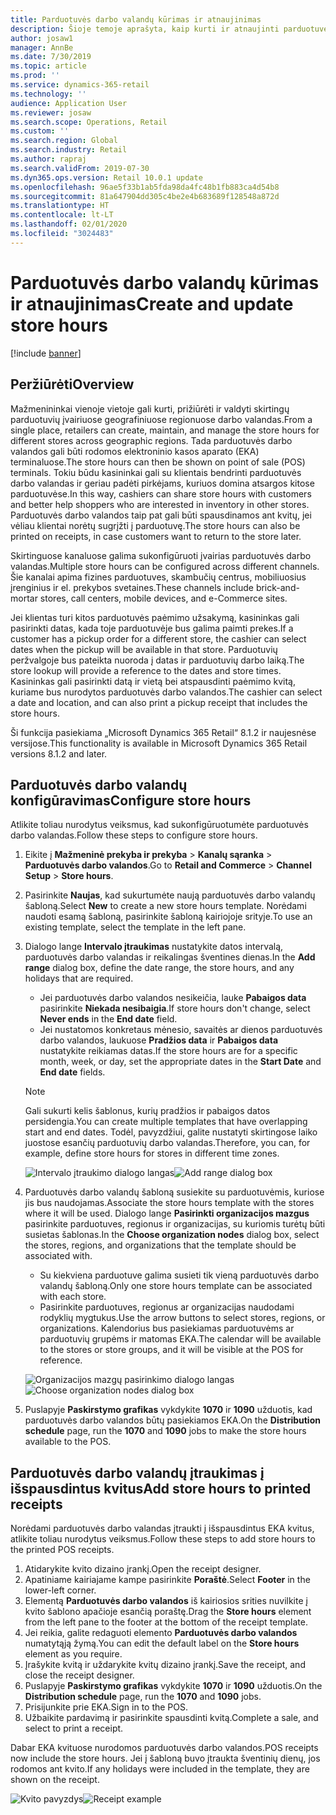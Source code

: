 ```yaml
---
title: Parduotuvės darbo valandų kūrimas ir atnaujinimas
description: Šioje temoje aprašyta, kaip kurti ir atnaujinti parduotuvės darbo valandas naudojant „Commerce Headquarters“.
author: josaw1
manager: AnnBe
ms.date: 7/30/2019
ms.topic: article
ms.prod: ''
ms.service: dynamics-365-retail
ms.technology: ''
audience: Application User
ms.reviewer: josaw
ms.search.scope: Operations, Retail
ms.custom: ''
ms.search.region: Global
ms.search.industry: Retail
ms.author: rapraj
ms.search.validFrom: 2019-07-30
ms.dyn365.ops.version: Retail 10.0.1 update
ms.openlocfilehash: 96ae5f33b1ab5fda98da4fc48b1fb883ca4d54b8
ms.sourcegitcommit: 81a647904dd305c4be2e4b683689f128548a872d
ms.translationtype: HT
ms.contentlocale: lt-LT
ms.lasthandoff: 02/01/2020
ms.locfileid: "3024483"
---
```

# <a name="create-and-update-store-hours"></a><span data-ttu-id="d1229-103">Parduotuvės darbo valandų kūrimas ir atnaujinimas</span><span class="sxs-lookup"><span data-stu-id="d1229-103">Create and update store hours</span></span>

[!include [banner](../../includes/banner.md)]

## <a name="overview"></a><span data-ttu-id="d1229-104">Peržiūrėti</span><span class="sxs-lookup"><span data-stu-id="d1229-104">Overview</span></span>

<span data-ttu-id="d1229-105">Mažmenininkai vienoje vietoje gali kurti, prižiūrėti ir valdyti skirtingų parduotuvių įvairiuose geografiniuose regionuose darbo valandas.</span><span class="sxs-lookup"><span data-stu-id="d1229-105">From a single place, retailers can create, maintain, and manage the store hours for different stores across geographic regions.</span></span> <span data-ttu-id="d1229-106">Tada parduotuvės darbo valandos gali būti rodomos elektroninio kasos aparato (EKA) terminaluose.</span><span class="sxs-lookup"><span data-stu-id="d1229-106">The store hours can then be shown on point of sale (POS) terminals.</span></span> <span data-ttu-id="d1229-107">Tokiu būdu kasininkai gali su klientais bendrinti parduotuvės darbo valandas ir geriau padėti pirkėjams, kuriuos domina atsargos kitose parduotuvėse.</span><span class="sxs-lookup"><span data-stu-id="d1229-107">In this way, cashiers can share store hours with customers and better help shoppers who are interested in inventory in other stores.</span></span> <span data-ttu-id="d1229-108">Parduotuvės darbo valandos taip pat gali būti spausdinamos ant kvitų, jei vėliau klientai norėtų sugrįžti į parduotuvę.</span><span class="sxs-lookup"><span data-stu-id="d1229-108">The store hours can also be printed on receipts, in case customers want to return to the store later.</span></span>

<span data-ttu-id="d1229-109">Skirtinguose kanaluose galima sukonfigūruoti įvairias parduotuvės darbo valandas.</span><span class="sxs-lookup"><span data-stu-id="d1229-109">Multiple store hours can be configured across different channels.</span></span> <span data-ttu-id="d1229-110">Šie kanalai apima fizines parduotuves, skambučių centrus, mobiliuosius įrenginius ir el. prekybos svetaines.</span><span class="sxs-lookup"><span data-stu-id="d1229-110">These channels include brick-and-mortar stores, call centers, mobile devices, and e-Commerce sites.</span></span>

<span data-ttu-id="d1229-111">Jei klientas turi kitos parduotuvės paėmimo užsakymą, kasininkas gali pasirinkti datas, kada toje parduotuvėje bus galima paimti prekes.</span><span class="sxs-lookup"><span data-stu-id="d1229-111">If a customer has a pickup order for a different store, the cashier can select dates when the pickup will be available in that store.</span></span> <span data-ttu-id="d1229-112">Parduotuvių peržvalgoje bus pateikta nuoroda į datas ir parduotuvių darbo laiką.</span><span class="sxs-lookup"><span data-stu-id="d1229-112">The store lookup will provide a reference to the dates and store times.</span></span> <span data-ttu-id="d1229-113">Kasininkas gali pasirinkti datą ir vietą bei atspausdinti paėmimo kvitą, kuriame bus nurodytos parduotuvės darbo valandos.</span><span class="sxs-lookup"><span data-stu-id="d1229-113">The cashier can select a date and location, and can also print a pickup receipt that includes the store hours.</span></span>

<span data-ttu-id="d1229-114">Ši funkcija pasiekiama „Microsoft Dynamics 365 Retail“ 8.1.2 ir naujesnėse versijose.</span><span class="sxs-lookup"><span data-stu-id="d1229-114">This functionality is available in Microsoft Dynamics 365 Retail versions 8.1.2 and later.</span></span>

## <a name="configure-store-hours"></a><span data-ttu-id="d1229-115">Parduotuvės darbo valandų konfigūravimas</span><span class="sxs-lookup"><span data-stu-id="d1229-115">Configure store hours</span></span>

<span data-ttu-id="d1229-116">Atlikite toliau nurodytus veiksmus, kad sukonfigūruotumėte parduotuvės darbo valandas.</span><span class="sxs-lookup"><span data-stu-id="d1229-116">Follow these steps to configure store hours.</span></span>

1. <span data-ttu-id="d1229-117">Eikite į **Mažmeninė prekyba ir prekyba** \> **Kanalų sąranka** \> **Parduotuvės darbo valandos**.</span><span class="sxs-lookup"><span data-stu-id="d1229-117">Go to **Retail and Commerce** \> **Channel Setup** \> **Store hours**.</span></span>
2. <span data-ttu-id="d1229-118">Pasirinkite **Naujas**, kad sukurtumėte naują parduotuvės darbo valandų šabloną.</span><span class="sxs-lookup"><span data-stu-id="d1229-118">Select **New** to create a new store hours template.</span></span> <span data-ttu-id="d1229-119">Norėdami naudoti esamą šabloną, pasirinkite šabloną kairiojoje srityje.</span><span class="sxs-lookup"><span data-stu-id="d1229-119">To use an existing template, select the template in the left pane.</span></span>
3. <span data-ttu-id="d1229-120">Dialogo lange **Intervalo įtraukimas** nustatykite datos intervalą, parduotuvės darbo valandas ir reikalingas šventines dienas.</span><span class="sxs-lookup"><span data-stu-id="d1229-120">In the **Add range** dialog box, define the date range, the store hours, and any holidays that are required.</span></span>

    - <span data-ttu-id="d1229-121">Jei parduotuvės darbo valandos nesikeičia, lauke **Pabaigos data** pasirinkite **Niekada nesibaigia**.</span><span class="sxs-lookup"><span data-stu-id="d1229-121">If store hours don't change, select **Never ends** in the **End date** field.</span></span>
    - <span data-ttu-id="d1229-122">Jei nustatomos konkretaus mėnesio, savaitės ar dienos parduotuvės darbo valandos, laukuose **Pradžios data** ir **Pabaigos data** nustatykite reikiamas datas.</span><span class="sxs-lookup"><span data-stu-id="d1229-122">If the store hours are for a specific month, week, or day, set the appropriate dates in the **Start Date** and **End date** fields.</span></span>

    > [!NOTE]
    > <span data-ttu-id="d1229-123">Gali sukurti kelis šablonus, kurių pradžios ir pabaigos datos persidengia.</span><span class="sxs-lookup"><span data-stu-id="d1229-123">You can create multiple templates that have overlapping start and end dates.</span></span> <span data-ttu-id="d1229-124">Todėl, pavyzdžiui, galite nustatyti skirtingose laiko juostose esančių parduotuvių darbo valandas.</span><span class="sxs-lookup"><span data-stu-id="d1229-124">Therefore, you can, for example, define store hours for stores in different time zones.</span></span>

    <span data-ttu-id="d1229-125">![Intervalo įtraukimo dialogo langas](../dev-itpro/media/Storehours1.png "Intervalo įtraukimo dialogo langas")</span><span class="sxs-lookup"><span data-stu-id="d1229-125">![Add range dialog box](../dev-itpro/media/Storehours1.png "Add range dialog box")</span></span>

4. <span data-ttu-id="d1229-126">Parduotuvės darbo valandų šabloną susiekite su parduotuvėmis, kuriose jis bus naudojamas.</span><span class="sxs-lookup"><span data-stu-id="d1229-126">Associate the store hours template with the stores where it will be used.</span></span> <span data-ttu-id="d1229-127">Dialogo lange **Pasirinkti organizacijos mazgus** pasirinkite parduotuves, regionus ir organizacijas, su kuriomis turėtų būti susietas šablonas.</span><span class="sxs-lookup"><span data-stu-id="d1229-127">In the **Choose organization nodes** dialog box, select the stores, regions, and organizations that the template should be associated with.</span></span>

    - <span data-ttu-id="d1229-128">Su kiekviena parduotuve galima susieti tik vieną parduotuvės darbo valandų šabloną.</span><span class="sxs-lookup"><span data-stu-id="d1229-128">Only one store hours template can be associated with each store.</span></span>
    - <span data-ttu-id="d1229-129">Pasirinkite parduotuves, regionus ar organizacijas naudodami rodyklių mygtukus.</span><span class="sxs-lookup"><span data-stu-id="d1229-129">Use the arrow buttons to select stores, regions, or organizations.</span></span> <span data-ttu-id="d1229-130">Kalendorius bus pasiekiamas parduotuvėms ar parduotuvių grupėms ir matomas EKA.</span><span class="sxs-lookup"><span data-stu-id="d1229-130">The calendar will be available to the stores or store groups, and it will be visible at the POS for reference.</span></span>

    <span data-ttu-id="d1229-131">![Organizacijos mazgų pasirinkimo dialogo langas](../dev-itpro/media/Storehours2.png "Pasirinkti organizacijos mazgų dialogo langą")</span><span class="sxs-lookup"><span data-stu-id="d1229-131">![Choose organization nodes dialog box](../dev-itpro/media/Storehours2.png "Choose organization nodes dialog box")</span></span>

5. <span data-ttu-id="d1229-132">Puslapyje **Paskirstymo grafikas** vykdykite **1070** ir **1090** užduotis, kad parduotuvės darbo valandos būtų pasiekiamos EKA.</span><span class="sxs-lookup"><span data-stu-id="d1229-132">On the **Distribution schedule** page, run the **1070** and **1090** jobs to make the store hours available to the POS.</span></span>

## <a name="add-store-hours-to-printed-receipts"></a><span data-ttu-id="d1229-133">Parduotuvės darbo valandų įtraukimas į išspausdintus kvitus</span><span class="sxs-lookup"><span data-stu-id="d1229-133">Add store hours to printed receipts</span></span>

<span data-ttu-id="d1229-134">Norėdami parduotuvės darbo valandas įtraukti į išspausdintus EKA kvitus, atlikite toliau nurodytus veiksmus.</span><span class="sxs-lookup"><span data-stu-id="d1229-134">Follow these steps to add store hours to the printed POS receipts.</span></span>

1. <span data-ttu-id="d1229-135">Atidarykite kvito dizaino įrankį.</span><span class="sxs-lookup"><span data-stu-id="d1229-135">Open the receipt designer.</span></span>
2. <span data-ttu-id="d1229-136">Apatiniame kairiajame kampe pasirinkite **Poraštė**.</span><span class="sxs-lookup"><span data-stu-id="d1229-136">Select **Footer** in the lower-left corner.</span></span>
3. <span data-ttu-id="d1229-137">Elementą **Parduotuvės darbo valandos** iš kairiosios srities nuvilkite į kvito šablono apačioje esančią poraštę.</span><span class="sxs-lookup"><span data-stu-id="d1229-137">Drag the **Store hours** element from the left pane to the footer at the bottom of the receipt template.</span></span>
4. <span data-ttu-id="d1229-138">Jei reikia, galite redaguoti elemento **Parduotuvės darbo valandos** numatytąją žymą.</span><span class="sxs-lookup"><span data-stu-id="d1229-138">You can edit the default label on the **Store hours** element as you require.</span></span>
5. <span data-ttu-id="d1229-139">Įrašykite kvitą ir uždarykite kvitų dizaino įrankį.</span><span class="sxs-lookup"><span data-stu-id="d1229-139">Save the receipt, and close the receipt designer.</span></span>
6. <span data-ttu-id="d1229-140">Puslapyje **Paskirstymo grafikas** vykdykite **1070** ir **1090** užduotis.</span><span class="sxs-lookup"><span data-stu-id="d1229-140">On the **Distribution schedule** page, run the **1070** and **1090** jobs.</span></span>
7. <span data-ttu-id="d1229-141">Prisijunkite prie EKA.</span><span class="sxs-lookup"><span data-stu-id="d1229-141">Sign in to the POS.</span></span>
8. <span data-ttu-id="d1229-142">Užbaikite pardavimą ir pasirinkite spausdinti kvitą.</span><span class="sxs-lookup"><span data-stu-id="d1229-142">Complete a sale, and select to print a receipt.</span></span>

<span data-ttu-id="d1229-143">Dabar EKA kvituose nurodomos parduotuvės darbo valandos.</span><span class="sxs-lookup"><span data-stu-id="d1229-143">POS receipts now include the store hours.</span></span> <span data-ttu-id="d1229-144">Jei į šabloną buvo įtraukta šventinių dienų, jos rodomos ant kvito.</span><span class="sxs-lookup"><span data-stu-id="d1229-144">If any holidays were included in the template, they are shown on the receipt.</span></span>

<span data-ttu-id="d1229-145">![Kvito pavyzdys](../dev-itpro/media/Storehours3.png "Kvito pavyzdys")</span><span class="sxs-lookup"><span data-stu-id="d1229-145">![Receipt example](../dev-itpro/media/Storehours3.png "Receipt example")</span></span>
